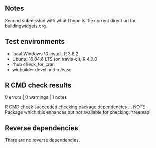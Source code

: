 ## Notes

Second submission with what I hope is the correct direct url for buildingwidgets.org.

## Test environments
* local Windows 10 install, R 3.6.2
* Ubuntu 16.04.6 LTS (on travis-ci), R 4.0.0
* rhub check_for_cran
* winbuilder devel and release

## R CMD check results

0 errors | 0 warnings | 1 notes

R CMD check succeeded
checking package dependencies ... NOTE
Package which this enhances but not available for checking: ‘treemap’

## Reverse dependencies

There are no reverse dependencies.

